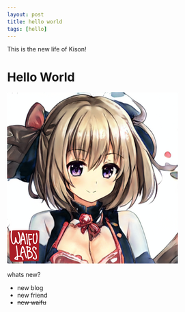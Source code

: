 ```yaml
---
layout: post
title: hello world
tags: [hello]
---
```


 This is the new life of Kison!

 # Hello World

![Image of Yaktocat](/asset/images/waifu.png)

whats new?

- new blog
- new friend
- ~~new waifu~~


